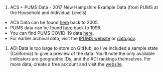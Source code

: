 1. ACS + PUMS Data - 2017 New Hampshire Example Data (from PUMS at the Household and Individual Levels)

  - ACS Data can be found [here](https://www2.census.gov/programs-surveys/acs/summary_file/) back to 2005.
  - PUMS data can be found [here](https://www2.census.gov/programs-surveys/acs/data/pums/) back to 1996.
  - You can find PUMS COVID-19 data [here](https://www2.census.gov/programs-surveys/acs/data/covid_19/).
  - For earlier archival data, visit the [IPUMS website](https://ipums.org/projects/ipums-usa) or [data.gov](https://catalog.data.gov/).
  
  
  
1. ADI Data is too large to store on GitHub, so I've included a sample state (California) to give a preview of the data. You'll note the only available indicators are geographic IDs, and the ADI rankings themselves. For more data, create a free account and visit the [website](https://www.neighborhoodatlas.medicine.wisc.edu/download).
